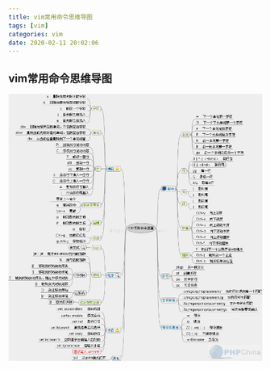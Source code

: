 ```yaml
---
title: vim常用命令思维导图
tags: [vim]
categories: vim 
date: 2020-02-11 20:02:06
---
```


## vim常用命令思维导图

![vim-xmind](https://raw.githubusercontent.com/aaaaaAndy/picture/main/images/20210129120428.png)

<!-- more -->
